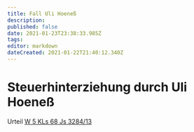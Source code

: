 ```yaml
---
title: Fall Uli Hoeneß
description: 
published: false
date: 2021-01-23T23:38:33.985Z
tags: 
editor: markdown
dateCreated: 2021-01-22T21:40:12.340Z
---
```


# Steuerhinterziehung durch Uli Hoeneß


Urteil [W 5 KLs 68 Js 3284/13](http://web.archive.org/web/20170615044328/http://www.justiz.bayern.de/imperia/md/content/stmj_internet/gerichte/oberlandesgerichte/muenchen/presse/urteil_ulrich_h._30_10_2014.pdf)